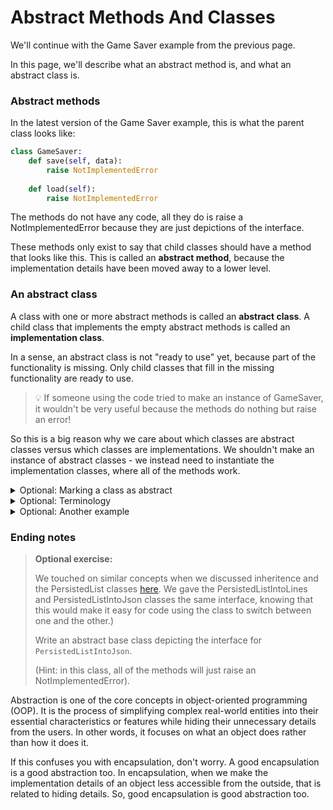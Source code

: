 
# Abstract Methods And Classes

We'll continue with the Game Saver example from the previous page.

In this page, we'll describe what an abstract method is, and what an abstract class is.

### Abstract methods

In the latest version of the Game Saver example, this is what the parent class looks like:

```python
class GameSaver:
    def save(self, data):
        raise NotImplementedError
        
    def load(self):
        raise NotImplementedError
```

The methods do not have any code, all they do is raise a NotImplementedError because they are just depictions of the interface.

These methods only exist to say that child classes should have a method that looks like this. This is called an **abstract method**, because the implementation details have been moved away to a lower level.

### An abstract class

A class with one or more abstract methods is called an **abstract class**. A child class that implements the empty abstract methods is called an **implementation class**.



In a sense, an abstract class is not "ready to use" yet, because part of the functionality is missing. Only child classes that fill in the missing functionality are ready to use. 

> 💡 If someone using the code tried to make an instance of GameSaver, it wouldn't be very useful because the methods do nothing but raise an error!


So this is a big reason why we care about which classes are abstract classes versus which classes are implementations. We shouldn't make an instance of abstract classes - we instead need to instantiate the implementation classes, where all of the methods work.

<details><summary>Optional: Marking a class as abstract</summary>

Python has a way to mark a class as abstract. This shows people that you should not make an instance of it.


(This isn't used in Python as often as it is in other languages, though. In other languages it's more useful because your program stops right away if you've accidentally created an instance of a abstract class anywhere instead of a child class).

<b>Python syntax for abstract classes</b>

```python
from abc import ABC, abstractmethod

class GameSaver(ABC):
    @abstractmethod
    def save(self, data):
        pass
        
    @abstractmethod
    def load(self):
        pass
```

(The ABC stands for Abstract Base Class).

</details>

<details><summary>Optional: Terminology</summary>

Because object-oriented programming has been around for so many years, there are many different terms. You might come across these terms as you read about object-oriented programming:

* A base class means essentially the same thing as a parent class.
* A concrete class means essentially the same thing as an implementation class (that is to say, a child class of a parent class that has some abstract methods).  
* (Remember that an abstract method is an empty placeholder method). People sometimes use the term interface to refer to a class where all methods are abstract methods. You could say that an interface is a completely-abstract abstract class.


</details>


<details><summary>Optional: Another example</summary>

Here is another example of an abstract class in Python:

```python
from abc import ABC, abstractmethod

class DatabaseConnection(ABC):
    @abstractmethod
    def connect(self):
        pass

    @abstractmethod
    def query(self, query_string):
        pass

class MySQLDatabaseConnection(DatabaseConnection):
    def connect(self):
        # Code to connect to a MySQL database
        ...

    def query(self, query_string):
        # Code to execute a query on a MySQL database
        ...

class MongoDBDatabaseConnection(DatabaseConnection):
    def connect(self):
        # Code to connect to a MongoDB database
        ...

    def query(self, query_string):
        # Code to execute a query on a MongoDB database
        ...
```

DatabaseConnection is an abstract class that defines two abstract methods: connect and query. Any implementation  child class of DatabaseConnection must implement them.

MySQLDatabaseConnection and MongoDBDatabaseConnection are **implementation** child classes of DatabaseConnection that implement the connect and query methods. Each implementation has different code according to their specific database systems. By inheriting from DatabaseConnection, they **must** implement these methods or they will not be compatible with the abstract DatabaseConnection class.

Example code that uses the DatabaseConnection class:

```python
def connect_and_run_query(database, query_string):
    database.connect()
    result = database.query(query_string)
    return result
```


The function is able to connect to and run queries on any databases without actually knowing how the database works or what type of database it is. It just needs to know that the database has a connect method and a query method (which are defined by the DatabaseConnection abstract class).


</details>



<!--
## Interfaces

Interfaces are another way to achieve abstraction in OOP. An interface is a contract that defines the behavior of a class. It is a collection of abstract methods. A class implements an interface by providing the implementation of all the abstract methods defined in the interface. You can think of an interface as a 100% abstract class. That means an interface contains only abstract methods and no concrete methods (methods with implementation).

In some programming languages, interfaces are declared using the `interface` keyword. In Python, interfaces are defined the same way as abstract classes. They are declared using the `ABC` module.

Here is an example of an interface in Python:

```python
from abc import ABC, abstractmethod

class Serializer(ABC):
    @abstractmethod
    def serialize(self, obj):
        pass

    @abstractmethod
    def deserialize(self, serialized_data):
        pass
```

As you can see, the Serializer interface looks like an abstract class. The only difference there is that it does not contain any concrete methods. It only contains abstract methods.
-->


### Ending notes

<blockquote>
<b>Optional exercise:</b>

We touched on similar concepts when we discussed inheritence and the PersistedList classes [here](/lessons/inheritance-and-error-handling/inheritance.html). We gave the PersistedListIntoLines and PersistedListIntoJson classes the same interface, knowing that this would make it easy for code using the class to switch between one and the other.)

Write an abstract base class depicting the interface for `PersistedListIntoJson`.

(Hint: in this class, all of the methods will just raise an NotImplementedError).
</blockquote>


Abstraction is one of the core concepts in object-oriented programming (OOP). It is the process of simplifying complex real-world entities into their essential characteristics or features while hiding their unnecessary details from the users. In other words, it focuses on what an object does rather than how it does it.

If this confuses you with encapsulation, don't worry. A good encapsulation is a good abstraction too. In encapsulation, when we make the implementation details of an object less accessible from the outside, that is related to hiding details. So, good encapsulation is good abstraction too.
